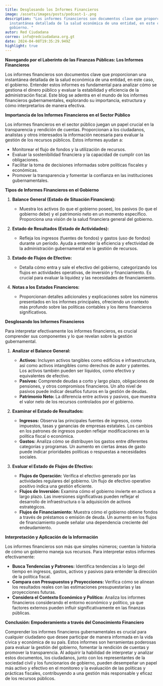 ```yaml
---
title: Desglosando los Informes Financieros
image: /assets/images/posts/podcast-1-.png
description: "Los informes financieros son documentos clave que proporcionan una
  instantánea detallada de la salud económica de una entidad, en este caso, el
  gobierno. "
autor: Red Ciudadana
correo: info@redciudadana.org.gt
date: 2024-04-08T19:35:29.949Z
highlight: true
---
```

**Navegando por el Laberinto de las Finanzas Públicas: Los Informes Financieros**

Los informes financieros son documentos clave que proporcionan una instantánea detallada de la salud económica de una entidad, en este caso, el gobierno. Entender estos informes es fundamental para analizar cómo se gestiona el dinero público y evaluar la estabilidad y eficiencia de la administración fiscal. Este blog se adentra en el mundo de los informes financieros gubernamentales, explorando su importancia, estructura y cómo interpretarlos de manera efectiva.

**Importancia de los Informes Financieros en el Sector Público**

Los informes financieros en el sector público juegan un papel crucial en la transparencia y rendición de cuentas. Proporcionan a los ciudadanos, analistas y otros interesados la información necesaria para evaluar la gestión de los recursos públicos. Estos informes ayudan a:

* Monitorear el flujo de fondos y la utilización de recursos.
* Evaluar la sostenibilidad financiera y la capacidad de cumplir con las obligaciones.
* Facilitar la toma de decisiones informadas sobre políticas fiscales y económicas.
* Promover la transparencia y fomentar la confianza en las instituciones gubernamentales.

**Tipos de Informes Financieros en el Gobierno**

1. **Balance General (Estado de Situación Financiera):**

   * Muestra los activos (lo que el gobierno posee), los pasivos (lo que el gobierno debe) y el patrimonio neto en un momento específico. Proporciona una visión de la salud financiera general del gobierno.
2. **Estado de Resultados (Estado de Actividades):**

   * Refleja los ingresos (fuentes de fondos) y gastos (uso de fondos) durante un período. Ayuda a entender la eficiencia y efectividad de la administración gubernamental en la gestión de recursos.
3. **Estado de Flujos de Efectivo:**

   * Detalla cómo entra y sale el efectivo del gobierno, categorizando los flujos en actividades operativas, de inversión y financiamiento. Es crucial para evaluar la liquidez y las necesidades de financiamiento.
4. **Notas a los Estados Financieros:**

   * Proporcionan detalles adicionales y explicaciones sobre los números presentados en los informes principales, ofreciendo un contexto más profundo sobre las políticas contables y los ítems financieros significativos.

**Desglosando los Informes Financieros**

Para interpretar efectivamente los informes financieros, es crucial comprender sus componentes y lo que revelan sobre la gestión gubernamental.

1. **Analizar el Balance General:**

   * **Activos:** Incluyen activos tangibles como edificios e infraestructura, así como activos intangibles como derechos de autor y patentes. Los activos también pueden ser líquidos, como efectivo y equivalentes de efectivo.
   * **Pasivos:** Comprende deudas a corto y largo plazo, obligaciones de pensiones, y otros compromisos financieros. Un alto nivel de pasivos puede indicar desafíos futuros en la gestión de deudas.
   * **Patrimonio Neto:** La diferencia entre activos y pasivos, que muestra el valor neto de los recursos controlados por el gobierno.
2. **Examinar el Estado de Resultados:**

   * **Ingresos:** Observa las principales fuentes de ingresos, como impuestos, tasas y ganancias de empresas estatales. Los cambios en los patrones de ingresos pueden reflejar modificaciones en la política fiscal o económica.
   * **Gastos:** Analiza cómo se distribuyen los gastos entre diferentes categorías y programas. Un aumento en ciertas áreas de gasto puede indicar prioridades políticas o respuestas a necesidades sociales.
3. **Evaluar el Estado de Flujos de Efectivo:**

   * **Flujos de Operación:** Verifica el efectivo generado por las actividades regulares del gobierno. Un flujo de efectivo operativo positivo indica una gestión eficiente.
   * **Flujos de Inversión:** Examina cómo el gobierno invierte en activos a largo plazo. Las inversiones significativas pueden reflejar el desarrollo de infraestructura o la adquisición de activos estratégicos.
   * **Flujos de Financiamiento:** Muestra cómo el gobierno obtiene fondos a través de préstamos o emisión de deuda. Un aumento en los flujos de financiamiento puede señalar una dependencia creciente del endeudamiento.

**Interpretación y Aplicación de la Información**

Los informes financieros son más que simples números; cuentan la historia de cómo un gobierno maneja sus recursos. Para interpretar estos informes efectivamente:

* **Busca Tendencias y Patrones:** Identifica tendencias a lo largo del tiempo en ingresos, gastos, activos y pasivos para entender la dirección de la política fiscal.
* **Compara con Presupuestos y Proyecciones:** Verifica cómo se alinean los resultados reales con las estimaciones presupuestarias y las proyecciones futuras.
* **Considera el Contexto Económico y Político:** Analiza los informes financieros considerando el entorno económico y político, ya que factores externos pueden influir significativamente en las finanzas públicas.

**Conclusión: Empoderamiento a través del Conocimiento Financiero**

Comprender los informes financieros gubernamentales es crucial para cualquier ciudadano que desee participar de manera informada en la vida cívica y económica de su país. Estos informes son herramientas poderosas para evaluar la gestión del gobierno, fomentar la rendición de cuentas y promover la transparencia. Al adquirir la habilidad de interpretar y analizar estos documentos, los ciudadanos, junto con los representantes de la sociedad civil y los funcionarios de gobierno, pueden desempeñar un papel más activo y efectivo en el monitoreo y la evaluación de las políticas y prácticas fiscales, contribuyendo a una gestión más responsable y eficaz de los recursos públicos.